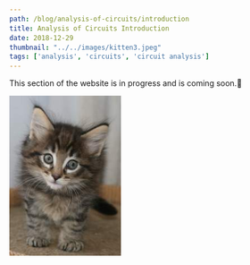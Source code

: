 ```yaml
---
path: /blog/analysis-of-circuits/introduction
title: Analysis of Circuits Introduction
date: 2018-12-29
thumbnail: "../../images/kitten3.jpeg"
tags: ['analysis', 'circuits', 'circuit analysis']
---
```


This section of the website is in progress and is coming soon.<span aria-label="image">🤭</span>

![Kitten Three](../../images/kitten3.jpeg)